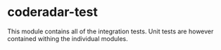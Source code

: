 # coderadar-test
 
This module contains all of the integration tests. Unit tests are however contained withing the individual modules.

